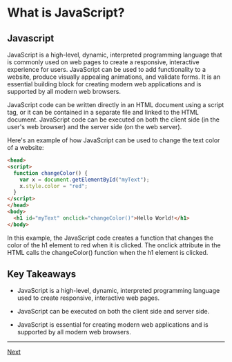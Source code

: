 # What is JavaScript?


## Javascript

JavaScript is a high-level, dynamic, interpreted programming language that is commonly used on web pages to create a responsive, interactive experience for users. JavaScript can be used to add functionality to a website, produce visually appealing animations, and validate forms. It is an essential building block for creating modern web applications and is supported by all modern web browsers.

JavaScript code can be written directly in an HTML document using a script tag, or it can be contained in a separate file and linked to the HTML document. JavaScript code can be executed on both the client side (in the user's web browser) and the server side (on the web server).

Here's an example of how JavaScript can be used to change the text color of a website:

```html
<head> 
<script>
  function changeColor() { 
    var x = document.getElementById("myText"); 
    x.style.color = "red"; 
  } 
</script> 
</head> 
<body>
  <h1 id="myText" onclick="changeColor()">Hello World!</h1> 
</body>
```

In this example, the JavaScript code creates a function that changes the color of the h1 element to red when it is clicked. The onclick attribute in the HTML calls the changeColor() function when the h1 element is clicked.

## Key Takeaways

- JavaScript is a high-level, dynamic, interpreted programming language used to create responsive, interactive web pages.
    
- JavaScript can be executed on both the client side and server side.
    
- JavaScript is essential for creating modern web applications and is supported by all modern web browsers.

---

[Next](./where-is-javascript-used.md)
